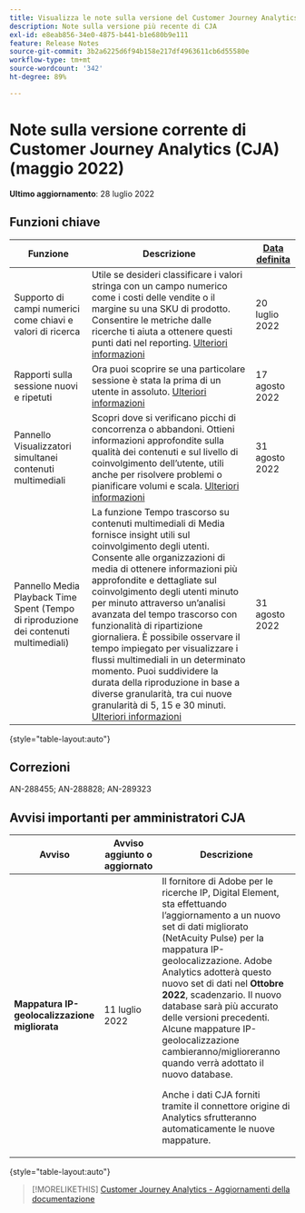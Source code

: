 ```yaml
---
title: Visualizza le note sulla versione del Customer Journey Analytics corrente
description: Note sulla versione più recente di CJA
exl-id: e8eab856-34e0-4875-b441-b1e680b9e111
feature: Release Notes
source-git-commit: 3b2a6225d6f94b158e217df4963611cb6d55580e
workflow-type: tm+mt
source-wordcount: '342'
ht-degree: 89%

---
```


# Note sulla versione corrente di Customer Journey Analytics (CJA) (maggio 2022)

**Ultimo aggiornamento**: 28 luglio 2022

## Funzioni chiave

| Funzione | Descrizione | [Data definita](/help/release-notes/releases.md) |
| ----------- | ---------- | ----- |
| Supporto di campi numerici come chiavi e valori di ricerca | Utile se desideri classificare i valori stringa con un campo numerico come i costi delle vendite o il margine su una SKU di prodotto. Consentire le metriche dalle ricerche ti aiuta a ottenere questi punti dati nel reporting. [Ulteriori informazioni](https://experienceleague.adobe.com/docs/analytics-platform/using/cja-connections/create-connection.html?lang=it#numeric) | 20 luglio 2022 |
| Rapporti sulla sessione nuovi e ripetuti | Ora puoi scoprire se una particolare sessione è stata la prima di un utente in assoluto. [Ulteriori informazioni](https://experienceleague.adobe.com/docs/analytics-platform/using/cja-dataviews/data-views-usecases.html?lang=it#new-repeat) | 17 agosto 2022 |
| Pannello Visualizzatori simultanei contenuti multimediali | Scopri dove si verificano picchi di concorrenza o abbandoni. Ottieni informazioni approfondite sulla qualità dei contenuti e sul livello di coinvolgimento dell’utente, utili anche per risolvere problemi o pianificare volumi e scala. [Ulteriori informazioni](https://experienceleague.adobe.com/docs/analytics-platform/using/cja-workspace/panels/media-concurrent-viewers.html) | 31 agosto 2022 |
| Pannello Media Playback Time Spent (Tempo di riproduzione dei contenuti multimediali) | La funzione Tempo trascorso su contenuti multimediali di Media fornisce insight utili sul coinvolgimento degli utenti. Consente alle organizzazioni di media di ottenere informazioni più approfondite e dettagliate sul coinvolgimento degli utenti minuto per minuto attraverso un’analisi avanzata del tempo trascorso con funzionalità di ripartizione giornaliera. È possibile osservare il tempo impiegato per visualizzare i flussi multimediali in un determinato momento. Puoi suddividere la durata della riproduzione in base a diverse granularità, tra cui nuove granularità di 5, 15 e 30 minuti.  [Ulteriori informazioni](https://experienceleague.adobe.com/docs/analytics-platform/using/cja-workspace/panels/media-playback-timespent/media-playback-time-spent.html) | 31 agosto 2022 |

{style=&quot;table-layout:auto&quot;}

## Correzioni

AN-288455; AN-288828; AN-289323

## Avvisi importanti per amministratori CJA

| Avviso | Avviso aggiunto o aggiornato | Descrizione |
| --- | --- | --- |
| **Mappatura IP-geolocalizzazione migliorata** | 11 luglio 2022 | Il fornitore di Adobe per le ricerche IP, Digital Element, sta effettuando l’aggiornamento a un nuovo set di dati migliorato (NetAcuity Pulse) per la mappatura IP-geolocalizzazione. Adobe Analytics adotterà questo nuovo set di dati nel **Ottobre 2022**, scadenzario. Il nuovo database sarà più accurato delle versioni precedenti. Alcune mappature IP-geolocalizzazione cambieranno/miglioreranno quando verrà adottato il nuovo database.<p> Anche i dati CJA forniti tramite il connettore origine di Analytics sfrutteranno automaticamente le nuove mappature. |

{style=&quot;table-layout:auto&quot;}

>[!MORELIKETHIS]
>[Customer Journey Analytics - Aggiornamenti della documentazione](/help/release-notes/doc-changes.md)
